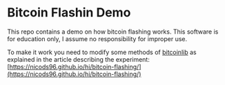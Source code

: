# Bitcoin Flashin Demo
This repo contains a demo on how bitcoin flashing works. This software is for education only, I assume no responsibility for improper use.  

To make it work you need to modify some methods of [bitcoinlib](https://bitcoinlib.readthedocs.io/en/latest/) as explained in the article describing the experiment: [https://nicods96.github.io/hi/bitcoin-flashing/](https://nicods96.github.io/hi/bitcoin-flashing/)